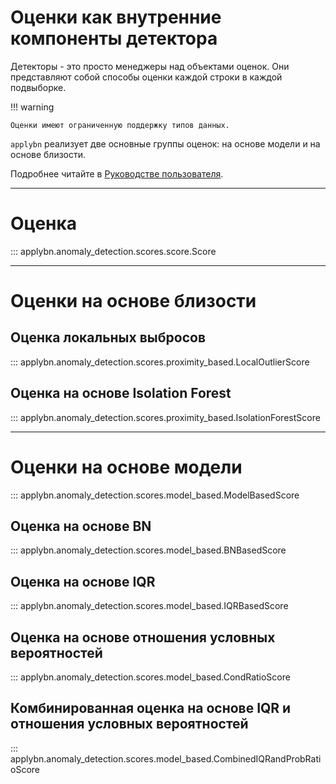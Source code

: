 # Оценки как внутренние компоненты детектора

Детекторы - это просто менеджеры над объектами оценок.
Они представляют собой способы оценки каждой строки в каждой подвыборке.

!!! warning

    Оценки имеют ограниченную поддержку типов данных.

`applybn` реализует две основные группы оценок: на основе модели и на основе близости.

Подробнее читайте в [Руководстве пользователя](../../user-guide/anomaly_detection_module/tabular_detection.md).

---

# Оценка
::: applybn.anomaly_detection.scores.score.Score

---

# Оценки на основе близости
## Оценка локальных выбросов
::: applybn.anomaly_detection.scores.proximity_based.LocalOutlierScore

## Оценка на основе Isolation Forest
::: applybn.anomaly_detection.scores.proximity_based.IsolationForestScore

---

# Оценки на основе модели
::: applybn.anomaly_detection.scores.model_based.ModelBasedScore

## Оценка на основе BN
::: applybn.anomaly_detection.scores.model_based.BNBasedScore

## Оценка на основе IQR
::: applybn.anomaly_detection.scores.model_based.IQRBasedScore

## Оценка на основе отношения условных вероятностей
::: applybn.anomaly_detection.scores.model_based.CondRatioScore

## Комбинированная оценка на основе IQR и отношения условных вероятностей
::: applybn.anomaly_detection.scores.model_based.CombinedIQRandProbRatioScore
